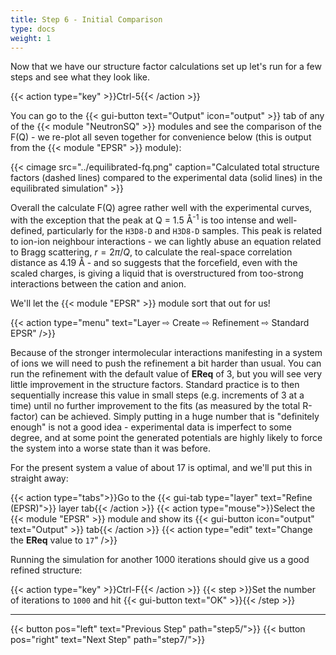 ```yaml
---
title: Step 6 - Initial Comparison
type: docs
weight: 1
---
```


Now that we have our structure factor calculations set up let's run for a few steps and see what they look like.

{{< action type="key" >}}Ctrl-5{{< /action >}}

You can go to the {{< gui-button text="Output" icon="output" >}} tab of any of the {{< module "NeutronSQ" >}} modules and see the comparison of the F(Q) - we re-plot all seven together for convenience below (this is output from the {{< module "EPSR" >}} module):

{{< cimage src="../equilibrated-fq.png" caption="Calculated total structure factors (dashed lines) compared to the experimental data (solid lines) in the equilibrated simulation" >}}

Overall the calculate F(Q) agree rather well with the experimental curves, with the exception that the peak at Q = 1.5 &#8491;<sup>-1</sup> is too intense and well-defined, particularly for the `H3D8-D` and `H3D8-D` samples. This peak is related to ion-ion neighbour interactions - we can lightly abuse an equation related to Bragg scattering, $r = 2 \pi / Q$, to calculate the real-space correlation distance as 4.19 &#8491; - and so suggests that the forcefield, even with the scaled charges, is giving a liquid that is overstructured from too-strong interactions between the cation and anion.

We'll let the {{< module "EPSR" >}} module sort that out for us!

{{< action type="menu" text="Layer &#8680; Create &#8680; Refinement &#8680; Standard EPSR" />}}

Because of the stronger intermolecular interactions manifesting in a system of ions we will need to push the refinement a bit harder than usual. You can run the refinement with the default value of **EReq** of 3, but you will see very little improvement in the structure factors. Standard practice is to then sequentially increase this value in small steps (e.g. increments of 3 at a time) until no further improvement to the fits (as measured by the total R-factor) can be achieved. Simply putting in a huge number that is "definitely enough" is not a good idea - experimental data is imperfect to some degree, and at some point the generated potentials are highly likely to force the system into a worse state than it was before.

For the present system a value of about 17 is optimal, and we'll put this in straight away:

{{< action type="tabs">}}Go to the {{< gui-tab type="layer" text="Refine (EPSR)">}} layer tab{{< /action >}}
{{< action type="mouse">}}Select the {{< module "EPSR" >}} module and show its {{< gui-button icon="output" text="Output" >}} tab{{< /action >}}
{{< action type="edit" text="Change the **EReq** value to `17`" />}}

Running the simulation for another 1000 iterations should give us a good refined structure:

{{< action type="key" >}}Ctrl-F{{< /action >}}
{{< step >}}Set the number of iterations  to `1000` and hit {{< gui-button text="OK" >}}{{< /step >}}

* * *
{{< button pos="left" text="Previous Step" path="step5/">}}
{{< button pos="right" text="Next Step" path="step7/">}}
